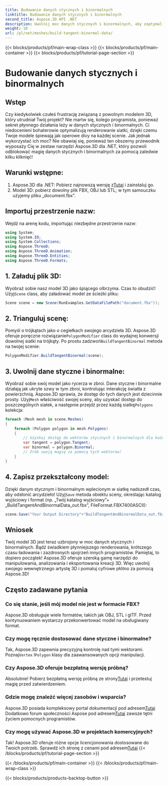 ```yaml
---
title: Budowanie danych stycznych i binormalnych
linktitle: Budowanie danych stycznych i binormalnych
second_title: Aspose.3D API .NET
description: Uwolnij moc danych stycznych i binormalnych, aby zoptymalizować modele 3D w celu uzyskania płynniejszego renderowania, krótszego czasu ładowania i zwiększenia wydajności.
weight: 10
url: /pl/net/meshes/build-tangent-binormal-data/
---
```


{{< blocks/products/pf/main-wrap-class >}}
{{< blocks/products/pf/main-container >}}
{{< blocks/products/pf/tutorial-page-section >}}

# Budowanie danych stycznych i binormalnych

## Wstęp
Czy kiedykolwiek czułeś frustrację związaną z powolnym modelem 3D, który utrudniał Twój projekt? Nie martw się, kolego programista, ponieważ sekret płynnego działania leży w danych stycznych i binormalnych. Ci niedocenieni bohaterowie optymalizują renderowanie siatki, dzięki czemu Twoje modele śpiewają jak operowe divy na każdej scenie. Jak jednak wykorzystać ich moc? Nie obawiaj się, ponieważ ten obszerny przewodnik wyposaży Cię w zestaw narzędzi Aspose.3D dla .NET, który pozwoli odblokować magię danych stycznych i binormalnych za pomocą zaledwie kilku kliknięć!

## Warunki wstępne:

1.  Aspose.3D dla .NET: Pobierz najnowszą wersję z[Tutaj](https://releases.aspose.com/3d/net/) i zainstaluj go.
2. Model 3D: pobierz dowolny plik FBX, OBJ lub STL; w tym samouczku użyjemy pliku „document.fbx”.

## Importuj przestrzenie nazw:

Wejdź na arenę kodu, importując niezbędne przestrzenie nazw:

```C#
using System;
using System.IO;
using System.Collections;
using Aspose.ThreeD;
using Aspose.ThreeD.Animation;
using Aspose.ThreeD.Entities;
using Aspose.ThreeD.Formats;
```

## 1. Załaduj plik 3D:

 Wyobraź sobie nasz model 3D jako śpiącego olbrzyma. Czas to obudzić! Użyj`Scene` class, aby załadować model ze ścieżki pliku:

```C#
Scene scene = new Scene(RunExamples.GetDataFilePath("document.fbx"));
```

## 2. Trianguluj scenę:

Pomyśl o trójkątach jako o cegiełkach swojego arcydzieła 3D. Aspose.3D oferuje poręczne rozwiązanie`PolygonModifier` class do wydajnej konwersji dowolnej siatki na trójkąty. Po prostu zadzwoń`BuildTangentBinormal` metoda na twojej scenie:

```C#
PolygonModifier.BuildTangentBinormal(scene);
```

## 3. Uwolnij dane styczne i binormalne:

 Wyobraź sobie swój model jako rycerza w zbroi. Dane styczne i binormalne działają jak ukryte szwy w tym zbroi, kontrolując interakcję światła z powierzchnią. Aspose.3D sprawia, że dostęp do tych danych jest dziecinnie prosty. Użyj`Mesh` właściwość swojej sceny, aby uzyskać dostęp do poszczególnych siatek, a następnie przejdź przez każdą siatkę`Polygons` kolekcja:

```C#
foreach (Mesh mesh in scene.Meshes)
{
    foreach (Polygon polygon in mesh.Polygons)
    {
        // Uzyskaj dostęp do wektorów stycznych i binormalnych dla każdego wierzchołka
        var tangent = polygon.Tangent;
        var binormal = polygon.Binormal;
        // Zrób swoją magię za pomocą tych wektorów!
    }
}
```

## 4. Zapisz przekształcony model:

 Dzięki danym stycznym i binormalnym wplecionym w siatkę nadszedł czas, aby odsłonić arcydzieło! Użyj`Save` metoda obiektu sceny, określając katalog wyjściowy i format (np. „Twój katalog wyjściowy”+„BuildTangentAndBinormalData_out.fbx”, FileFormat.FBX7400ASCII):

```C#
scene.Save("Your Output Directory"+"BuildTangentAndBinormalData_out.fbx", FileFormat.FBX7400ASCII);
```

## Wniosek
Twój model 3D jest teraz uzbrojony w moc danych stycznych i binormalnych. Bądź świadkiem płynniejszego renderowania, krótszego czasu ładowania i zazdrosnych spojrzeń innych programistów. Pamiętaj, to dopiero początek! Aspose.3D oferuje szeroką gamę narzędzi do manipulowania, analizowania i eksportowania kreacji 3D. Więc uwolnij swojego wewnętrznego artystę 3D i pomaluj cyfrowe płótno za pomocą Aspose.3D!

## Często zadawane pytania

### Co się stanie, jeśli mój model nie jest w formacie FBX? 
Aspose.3D obsługuje wiele formatów, takich jak OBJ, STL i glTF. Przed kontynuowaniem wystarczy przekonwertować model na obsługiwany format.
### Czy mogę ręcznie dostosować dane styczne i binormalne? 
 Tak, Aspose.3D zapewnia precyzyjną kontrolę nad tymi wektorami. Poznaj`Vertex` I`Polygon` klasy dla zaawansowanych opcji manipulacji.
### Czy Aspose.3D oferuje bezpłatną wersję próbną? 
 Absolutnie! Pobierz bezpłatną wersję próbną ze strony[Tutaj](https://releases.aspose.com/3d/net/) i przetestuj magię przed zatwierdzeniem.
### Gdzie mogę znaleźć więcej zasobów i wsparcia? 
 Aspose.3D posiada kompleksowy portal dokumentacji pod adresem[Tutaj](https://docs.aspose.com/3d/net/) Dodatkowo forum społeczności Aspose pod adresem[Tutaj](https://forum.aspose.com/) zawsze tętni życiem pomocnych programistów.
### Czy mogę używać Aspose.3D w projektach komercyjnych? 
 Tak! Aspose.3D oferuje różne opcje licencjonowania dostosowane do Twoich potrzeb. Sprawdź ich stronę z cenami pod adresem[Tutaj](https://purchase.aspose.com/buy)
{{< /blocks/products/pf/tutorial-page-section >}}

{{< /blocks/products/pf/main-container >}}
{{< /blocks/products/pf/main-wrap-class >}}

{{< blocks/products/products-backtop-button >}}
